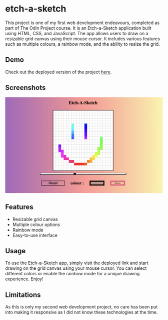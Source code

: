 # etch-a-sketch

This project is one of my first web development endeavours, completed as part of The Odin Project course. It is an Etch-a-Sketch application built using HTML, CSS, and JavaScript. The app allows users to draw on a resizable grid canvas using their mouse cursor. It includes various features such as multiple colours, a rainbow mode, and the ability to resize the grid.

## Demo

Check out the deployed version of the project [here](https://mantasmaciulis.github.io/etch-a-sketch).

## Screenshots

![Screenshot 1](./webapp-screenhot.png)

## Features

- Resizable grid canvas
- Multiple colour options
- Rainbow mode
- Easy-to-use interface

## Usage

To use the Etch-a-Sketch app, simply visit the deployed link and start drawing on the grid canvas using your mouse cursor. You can select different colors or enable the rainbow mode for a unique drawing experience. Enjoy!

## Limitations

As this is only my second web development project, no care has been put into making it responsive as I did not know these technologies at the time.
